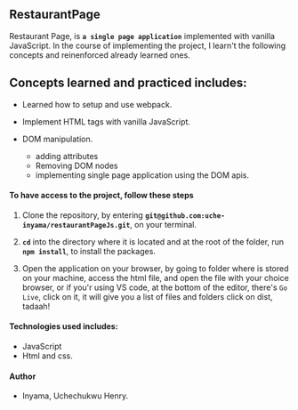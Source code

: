 ## RestaurantPage

Restaurant Page, is **`a single page application`** implemented with vanilla JavaScript.
In the course of implementing the project, I learn't the following concepts and reinenforced already
learned ones.

## Concepts learned and practiced includes:

- Learned how to setup and use webpack.
- Implement HTML tags with vanilla JavaScript.
- DOM manipulation.

  - adding attributes
  - Removing DOM nodes
  - implementing single page application using the DOM apis.

#### To have access to the project, follow these steps

1. Clone the repository, by entering **`git@github.com:uche-inyama/restaurantPageJs.git`**,
   on your terminal.

2. **`cd`** into the directory where it is located and at the root of the folder, run **`npm install`**,
   to install the packages.

3. Open the application on your browser, by going to folder where is stored on your machine, access the html file,
   and open the file with your choice browser, or if you'r using VS code, at the bottom of the editor, there's `Go Live`,
   click on it, it will give you a list of files and folders click on dist, tadaah!

#### Technologies used includes:

- JavaScript
- Html and css.

#### Author

- Inyama, Uchechukwu Henry.
